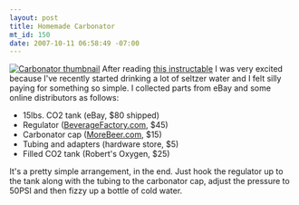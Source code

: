 ```yaml
--- 
layout: post
title: Homemade Carbonator
mt_id: 150
date: 2007-10-11 06:58:49 -07:00
---
```

<a href='http://dinomite.net/wp-content/uploads/2007/10/carbonator.jpg' title='Carbonator' class='right'><img src='http://dinomite.net/wp-content/uploads/2007/10/carbonator-thumb.jpg' alt='Carbonator thumbnail' /></a>
After reading [this instructable](http://www.instructables.com/id/EKWAN4FF44XY58J/?ALLSTEPS) I was very excited because I've recently started drinking a lot of seltzer water and I felt silly paying for something so simple.  I collected parts from eBay and some online distributors as follows:

* 15lbs. CO2 tank (eBay, $80 shipped)
* Regulator ([BeverageFactory.com](http://www.beveragefactory.com), $45)
* Carbonator cap ([MoreBeer.com](http://www.morebeer.com), $15)
* Tubing and adapters (hardware store, $5)
* Filled CO2 tank (Robert's Oxygen, $25)

It's a pretty simple arrangement, in the end.  Just hook the regulator up to the tank along with the tubing to the carbonator cap, adjust the pressure to 50PSI and then fizzy up a bottle of cold water.
